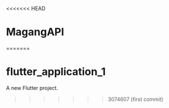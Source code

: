 <<<<<<< HEAD
# MagangAPI
=======
# flutter_application_1

A new Flutter project.
>>>>>>> 3074607 (first commit)
